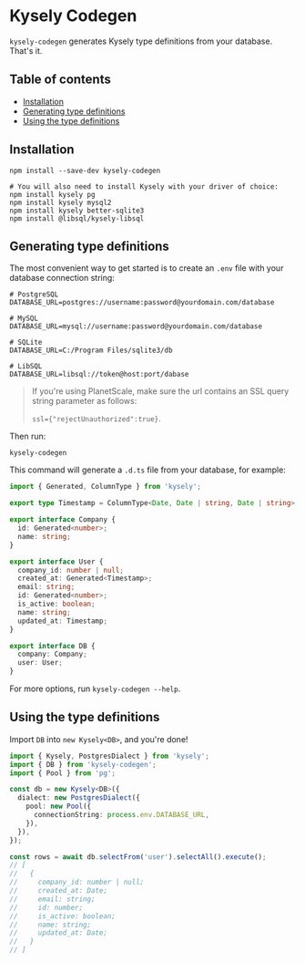 # Kysely Codegen

`kysely-codegen` generates Kysely type definitions from your database. That's it.

## Table of contents

- [Installation](#installation)
- [Generating type definitions](#generating-type-definitions)
- [Using the type definitions](#using-the-type-definitions)

## Installation

```
npm install --save-dev kysely-codegen

# You will also need to install Kysely with your driver of choice:
npm install kysely pg
npm install kysely mysql2
npm install kysely better-sqlite3
npm install @libsql/kysely-libsql
```

## Generating type definitions

The most convenient way to get started is to create an `.env` file with your database connection string:

```
# PostgreSQL
DATABASE_URL=postgres://username:password@yourdomain.com/database

# MySQL
DATABASE_URL=mysql://username:password@yourdomain.com/database

# SQLite
DATABASE_URL=C:/Program Files/sqlite3/db

# LibSQL
DATABASE_URL=libsql://token@host:port/dabase
```

> If you're using PlanetScale, make sure the url contains an SSL query string parameter
> as follows:
>
> `ssl={"rejectUnauthorized":true}`.

Then run:

```
kysely-codegen
```

This command will generate a `.d.ts` file from your database, for example:

```typescript
import { Generated, ColumnType } from 'kysely';

export type Timestamp = ColumnType<Date, Date | string, Date | string>;

export interface Company {
  id: Generated<number>;
  name: string;
}

export interface User {
  company_id: number | null;
  created_at: Generated<Timestamp>;
  email: string;
  id: Generated<number>;
  is_active: boolean;
  name: string;
  updated_at: Timestamp;
}

export interface DB {
  company: Company;
  user: User;
}
```

For more options, run `kysely-codegen --help`.

## Using the type definitions

Import `DB` into `new Kysely<DB>`, and you're done!

```typescript
import { Kysely, PostgresDialect } from 'kysely';
import { DB } from 'kysely-codegen';
import { Pool } from 'pg';

const db = new Kysely<DB>({
  dialect: new PostgresDialect({
    pool: new Pool({
      connectionString: process.env.DATABASE_URL,
    }),
  }),
});

const rows = await db.selectFrom('user').selectAll().execute();
// [
//   {
//     company_id: number | null;
//     created_at: Date;
//     email: string;
//     id: number;
//     is_active: boolean;
//     name: string;
//     updated_at: Date;
//   }
// ]
```
